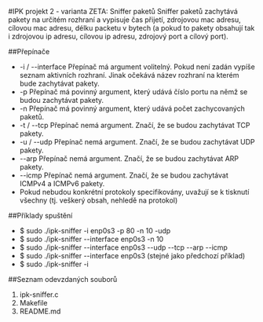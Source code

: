 #IPK projekt 2 - varianta ZETA: Sniffer paketů
Sniffer paketů zachytává pakety na určitém rozhraní a vypisuje čas přijetí, zdrojovou mac adresu, cílovou mac adresu, délku packetu v bytech (a pokud to pakety obsahují tak i zdrojovou ip adresu, cílovou ip adresu, zdrojový port a cílový port).

##Přepínače 
- -i / --interface Přepínač má argument volitelný. Pokud není zadán vypíše seznam aktivních rozhraní. Jinak očekává název rozhraní na kterém bude zachytávat pakety.
- -p Přepínač má povinný argument, který udává číslo portu na němž se budou zachytávat pakety.
- -n Přepínač má povinný argument, který udává počet zachycovaných paketů.
- -t / --tcp Přepínač nemá argument. Značí, že se budou zachytávat TCP pakety.
- -u / --udp Přepínač nemá argument. Značí, že se budou zachytávat UDP pakety.
- --arp Přepínač nemá argument. Značí, že se budou zachytávat ARP pakety.
- --icmp Přepínač nemá argument. Značí, že se budou zachytávat ICMPv4 a ICMPv6 pakety.
- Pokud nebudou konkrétní protokoly specifikovány, uvažují se k tisknutí všechny (tj. veškerý obsah, nehledě na protokol)

##Příklady spuštění
- $ sudo ./ipk-sniffer -i enp0s3 -p 80 -n 10 -udp
- $ sudo ./ipk-sniffer --interface enp0s3 -n 10
- $ sudo ./ipk-sniffer --interface enp0s3 --udp --tcp --arp --icmp
- $ sudo ./ipk-sniffer --interface enp0s3  (stejné jako předchozí příklad)
- $ sudo ./ipk-sniffer -i

##Seznam odevzdaných souborů
1. ipk-sniffer.c
2. Makefile
3. README.md

